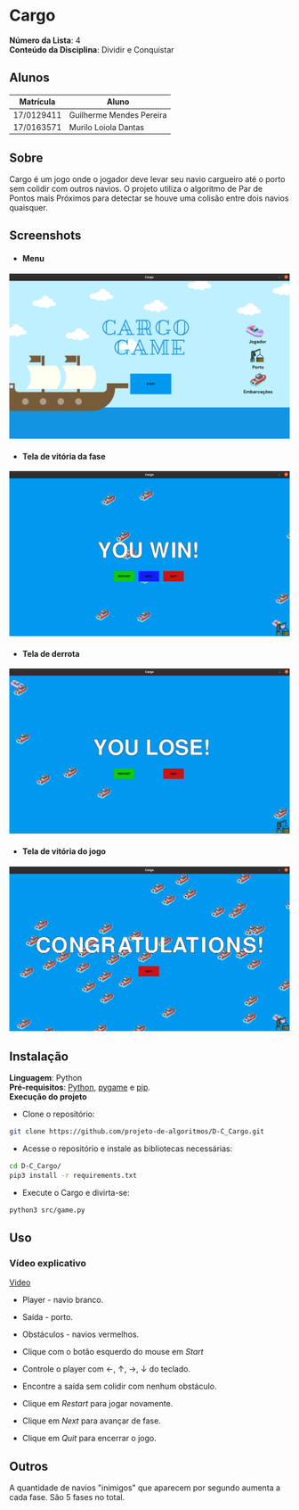 # Cargo

**Número da Lista**: 4<br>
**Conteúdo da Disciplina**: Dividir e Conquistar<br>

## Alunos
|Matrícula | Aluno |
| -- | -- |
| 17/0129411 |  Guilherme Mendes Pereira |
| 17/0163571 |  Murilo Loiola Dantas |

## Sobre 
Cargo é um jogo onde o jogador deve levar seu navio cargueiro até o porto sem colidir com outros navios. O projeto utiliza o algoritmo de Par de Pontos mais Próximos para detectar se houve uma colisão entre dois navios quaisquer.

## Screenshots
* #### Menu

![print_menu](src/images/screen1.png)

* #### Tela de vitória da fase

![lose](src/images/screen3.png)

* #### Tela de derrota

![lose](src/images/screen2.png)

* #### Tela de vitória do jogo

![lose](src/images/screen4.png)

## Instalação 
**Linguagem**: Python<br>
**Pré-requisitos**: [Python](https://www.python.org/downloads/), [pygame](https://www.pygame.org/wiki/GettingStarted) e [pip](https://packaging.python.org/tutorials/installing-packages/).<br>
**Execução do projeto** <br>

* Clone o repositório:
```bash
git clone https://github.com/projeto-de-algoritmos/D-C_Cargo.git
```
* Acesse o repositório e instale as bibliotecas necessárias:
```bash
cd D-C_Cargo/
pip3 install -r requirements.txt
```
* Execute o Cargo e divirta-se:
```bash
python3 src/game.py
```

## Uso 

### Vídeo explicativo
[Video]()

* Player - navio branco.
* Saída - porto.
* Obstáculos - navios vermelhos.

* Clique com o botão esquerdo do mouse em *Start*
* Controle o player com ←, ↑, →,  ↓ do teclado.
* Encontre a saída sem colidir com nenhum obstáculo.
* Clique em *Restart* para jogar novamente.
* Clique em *Next* para avançar de fase.
* Clique em *Quit* para encerrar o jogo.

## Outros 
A quantidade de navios "inimigos" que aparecem por segundo aumenta a cada fase. São 5 fases no total.




